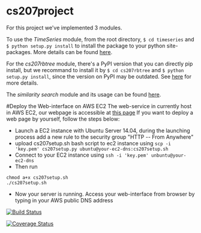 # cs207project
For this project we've implemented 3 modules.

To use the *TimeSeries* module, from the root directory, `$ cd timeseries` and `$ python setup.py install` to install the package to your python site-packages. More details can be found [here](https://github.com/rubix-cube/cs207project/tree/master/timeseries).

For the *cs207rbtree* module, there's a PyPI version that you can directly pip install, but we recommand to install it by `$ cd cs207rbtree` and `$ python setup.py install`, since the version on PyPI may be outdated. See [here](https://github.com/rubix-cube/cs207project/tree/master/cs207rbtree) for more details.

The *similarity search* module and its usage can be found [here](https://github.com/rubix-cube/cs207project/tree/master/simsearch).

#Deploy the Web-interface on AWS EC2
The web-service in currently host in AWS EC2, our webpage is accessible at [this page](http://ec2-54-88-87-1.compute-1.amazonaws.com
)
If you want to deploy a web page by yourself, follow the steps below:
* Launch a EC2 instance with Ubuntu Server 14.04, during the launching process add a new rule to the security group "HTTP -- From Anywhere"
* upload cs207setup.sh bash script to ec2 instance using `scp -i 'key.pem' cs207setup.py ubuntu@your-ec2-dns:cs207setup.sh`
* Connect to your EC2 instance using `ssh -i 'key.pem' unbuntu@your-ec2-dns`
* Then run
```
chmod a+x cs207setup.sh
./cs207setup.sh
``` 
* Now your server is running. Access your web-interface from browser by typing in your AWS public DNS address

[![Build Status](https://travis-ci.org/rubix-cube/cs207project.svg?branch=master)](https://travis-ci.org/rubix-cube/cs207project)

[![Coverage Status](https://coveralls.io/repos/github/Peilin-D/cs207project/badge.svg?branch=master)](https://coveralls.io/github/Peilin-D/cs207project?branch=master)
